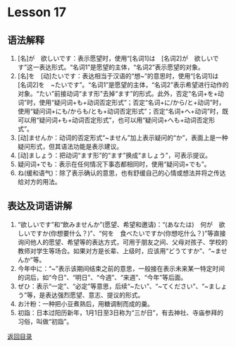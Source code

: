 # Lesson 17
## 语法解释
1. [名]が　欲しいです：表示愿望时，使用“[名词1]は　[名词2]が　欲しいです”这一表达形式。“名词1”是愿望的主体，“名词2”表示愿望的对象。
2. [名]を　[动]たいです：表达相当于汉语的“想~”的意思时，使用“[名词1]は　[名词2]を　~たいです”。“名词1”是愿望的主体，“名词2”表示希望进行动作的对象。“たい”前接动词“ます形”去掉“ます”的形式。此外，否定“名词+を+动词”时，使用“疑问词+も+动词否定形式”；否定“名词+に/から/と+动词”时，使用“疑问词+にも/からも/とも+动词否定形式”；否定“名词+へ+动词”时，既可以用“疑问词+も+动词否定形式”，也可以用“疑问词+へも+动词否定形式”。
3. [动]ませんか：动词的否定形式“~ません”加上表示疑问的“か”，表面上是一种疑问形式，但其语法功能是表示建议。
4. [动]ましょう：把动词“ます形”的“ます”换成“ましょう”，可表示提议。
5. 疑问词+でも：表示在任何情况下事态都相同时，使用“疑问词+でも”。
6. ね(缓和语气)：除了表示确认的意思，也有舒缓自己的心情或想法并将之传达给对方的用法。

## 表达及词语讲解
1. “欲しいです”和“飲みませんか”(愿望、希望和邀请)：“(あなたは)　何が　欲しいですか(你想要什么？)”、“何を　食べたいですか(你想吃什么？)”等直接询问他人的愿望、希望等的表达方式，可用于朋友之间、父母对孩子、学校的教师对学生等场合。如果对方是长辈、上级时，应该用“どうてすか”、“~ませんか”等。
2. 今年中に：“~”表示该期间结束之前的意思，一般接在表示未来某一特定时间的词后，如“今日”、“明日”、“今週”、“来週”、“今年”等后面。
3. ぜひ：表示“一定”、“必定”等意思，后续“~たい”、“~てください”、“~ましょう”等，是表达强烈愿望、意志、提议的形式。
4. お汁粉：一种把小豆煮熟后，用糖调制而成的羹。
5. 初詣：日本过阳历新年，1月1日至3日称为“三が日”，有去神社、寺庙参拜的习俗，叫做“初詣”。

[返回目录](../../../../)
